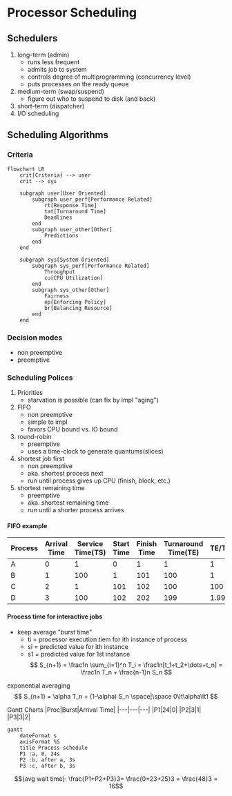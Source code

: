 # Processor Scheduling

## Schedulers
1) long-term (admin)
	- runs less frequent
	- admits job to system
	- controls degree of multiprogramming (concurrency level)
	- puts processes on the ready queue
2) medium-term (swap/suspend)
	- figure out who to suspend to disk (and back)
3) short-term (dispatcher)
4) I/O scheduling

## Scheduling Algorithms

### Criteria
```mermaid
flowchart LR
	crit[Criteria] --> user
	crit --> sys

	subgraph user[User Oriented]
		subgraph user_perf[Performance Related]
			rt[Response Time]
			tat[Turnaround Time]
			Deadlines
		end
		subgraph user_other[Other]
			Predictions
		end
	end

	subgraph sys[System Oriented]
		subgraph sys_perf[Performance Related]
			Throughput
			cu[CPU Utilization]
		end
		subgraph sys_other[Other]
			Fairness
			ep[Enforcing Policy]
			br[Balancing Resource]
		end
	end
```

### Decision modes
- non preemptive
- preemptive

### Scheduling Polices
1) Priorities
	- starvation is possible (can fix by impl "aging")
2) FIFO
	- non preemptive
	- simple to impl
	- favors CPU bound vs. IO bound
3) round-robin
	- preemptive
	- uses a time-clock to generate quantums(slices)
4) shortest job first
	- non preemptive
	- aka. shortest process next
	- run until process gives up CPU (finish, block, etc.)
5) shortest remaining time
	- preemptive
	- aka. shortest remaining time
	- run until a shorter process arrives

#### FIFO example
|Process|Arrival Time|Service Time(TS)|Start Time|Finish Time|Turnaround Time(TE)|TE/TS|
|---|---|---|---|---|---|---|
|A|0|1|0|1|1|1|
|B|1|100|1|101|100|1|
|C|2|1|101|102|100|100|
|D|3|100|102|202|199|1.99|

#### Process time for interactive jobs
- keep average "burst time"
	- ti = processor execution tiem for ith instance of process
	- si = predicted value for ith instance
	- s1 = predicted value for 1st instance
$$
S_{n+1} = \frac1n \sum_{i=1}^n T_i
= \frac1n[t_1+t_2+\dots+t_n]
= \frac1n T_n + \frac{n-1}n S_n
$$

exponential averaging
$$
S_{n+1} = \alpha T_n + (1-\alpha) S_n \space|\space 0\lt\alpha\lt1
$$

Gantt Charts
|Proc|Burst|Arrival Time|
|---|---|---|
|P1|24|0|
|P2|3|1|
|P3|3|2|

```mermaid
gantt
	dateFormat s
	axisFormat %S
	title Process schedule
	P1 :a, 0, 24s
	P2 :b, after a, 3s
	P3 :c, after b, 3s
```

$${avg wait time}: \frac{P1+P2+P3}3= \frac{0+23+25}3 = \frac{48}3 = 16$$
